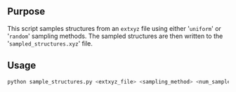 ## Purpose
This script samples structures from an `extxyz` file using either '`uniform`' or '`random`' sampling methods. The sampled structures are then written to the '`sampled_structures.xyz`' file.

## Usage
```sh
python sample_structures.py <extxyz_file> <sampling_method> <num_samples>
```